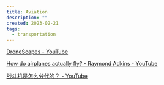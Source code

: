 ```yaml
---
title: Aviation
description: ""
created: 2023-02-21
tags:
  - transportation
---
```


[DroneScapes - YouTube](https://www.youtube.com/@Dronescapes)

[How do airplanes actually fly? - Raymond Adkins - YouTube](https://www.youtube.com/watch?v=p4VHMsIuPmk)

[战斗机是怎么分代的？ - YouTube](https://www.youtube.com/watch?v=SWxZdodxoYk)

